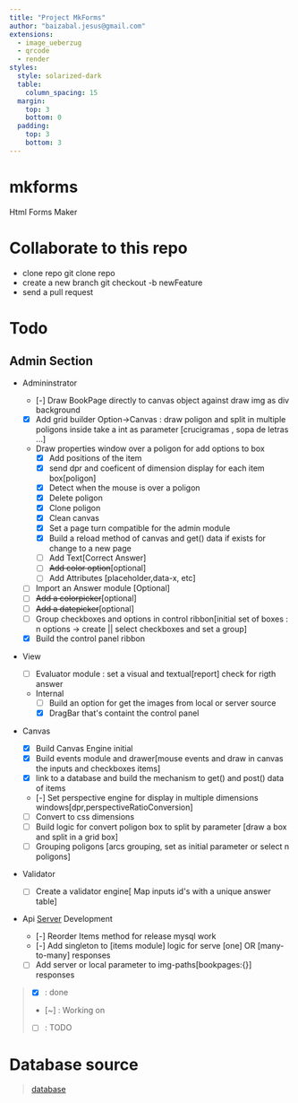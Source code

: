 ```yaml
---
title: "Project MkForms"
author: "baizabal.jesus@gmail.com"
extensions:
  - image_ueberzug
  - qrcode
  - render
styles:
  style: solarized-dark
  table:
    column_spacing: 15
  margin:
    top: 3
    bottom: 0
  padding:
    top: 3
    bottom: 3
---
```


# mkforms

Html Forms Maker

# Collaborate to this repo

- clone repo git clone repo
- create a new branch git checkout -b newFeature
- send a pull request

# Todo

## Admin Section

- Admininstrator
  - [-] Draw BookPage directly to canvas object against draw img as div background
  - [x] Add grid builder Option->Canvas : draw poligon and split in multiple poligons inside take a int as parameter [crucigramas , sopa de letras ...]
  - Draw properties window over a poligon for add options to box
    - [x] Add positions of the item
    - [x] send dpr and coeficent of dimension display for each item box[poligon]
    - [x] Detect when the mouse is over a poligon
    - [x] Delete poligon
    - [x] Clone poligon
    - [x] Clean canvas
    - [x] Set a page turn compatible for the admin module
    - [x] Build a reload method of canvas and get() data if exists for change to a new page
    - [ ] Add Text[Correct Answer]
    - [ ] ~~Add color option~~[optional]
    - [ ] Add Attributes [placeholder,data-x, etc]
  - [ ] Import an Answer module [Optional]
  - [ ] ~~Add a colorpicker~~[optional]
  - [ ] ~~Add a datepicker~~[optional]
  - [ ] Group checkboxes and options in control ribbon[initial set of boxes : n options -> create || select checkboxes and set a group]
  - [x] Build the control panel ribbon
- View
  - [ ] Evaluator module : set a visual and textual[report] check for rigth answer
  - Internal
    - [ ] Build an option for get the images from local or server source
    - [x] DragBar that's containt the control panel
- Canvas
  - [x] Build Canvas Engine initial
  - [x] Build events module and drawer[mouse events and draw in canvas the inputs and checkboxes items]
  - [x] link to a database and build the mechanism to get() and post() data of items
  - [-] Set perspective engine for display in multiple dimensions windows[dpr,perspectiveRatioConversion]
  - [ ] Convert to css dimensions
  - [ ] Build logic for convert poligon box to split by parameter [draw a box and split in a grid box]
  - [ ] Grouping poligons [arcs grouping, set as initial parameter or select n poligons]
- Validator

  - [ ] Create a validator engine[ Map inputs id's with a unique answer table]

- Api [Server](https://github.com/ambagasdowa/bms_connector.git) Development

  - [-] Reorder Items method for release mysql work
  - [-] Add singleton to [items module] logic for serve [one] OR [many-to-many] responses
  - [ ] Add server or local parameter to img-paths[bookpages:{}] responses

> - [x] : done
> - [~] : Working on
> - [ ] : TODO

# Database source

> [database](https://gitlab.com/ambagasdowa/sql/-/raw/master/mariadb/panamericano/bms.sql)
